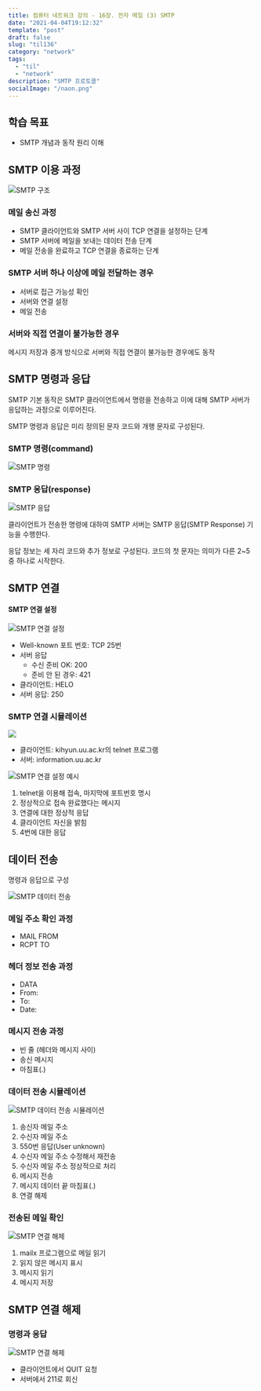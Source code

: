 ```yaml
---
title: 컴퓨터 네트워크 강의 - 16장. 전자 메일 (3) SMTP
date: "2021-04-04T19:12:32"
template: "post"
draft: false
slug: "til136"
category: "network"
tags:
  - "til"
  - "network"
description: "SMTP 프로토콜"
socialImage: "/naon.png"
---
```


## 학습 목표
- SMTP 개념과 동작 원리 이해

## SMTP 이용 과정
![SMTP 구조](/media/til135-1.jpg)

### 메일 송신 과정
- SMTP 클라이언트와 SMTP 서버 사이 TCP 연결을 설정하는 단계
- SMTP 서버에 메일을 보내는 데이터 전송 단계
- 메일 전송을 완료하고 TCP 연결을 종료하는 단계

### SMTP 서버 하나 이상에 메일 전달하는 경우
- 서버로 접근 가능성 확인
- 서버와 연결 설정
- 메일 전송

### 서버와 직접 연결이 불가능한 경우
메시지 저장과 중개 방식으로 서버와 직접 연결이 불가능한 경우에도 동작

## SMTP 명령과 응답
SMTP 기본 동작은 SMTP 클라이언트에서 명령을 전송하고 이에 대해 SMTP 서버가 응답하는 과정으로 이루어진다.

SMTP 명령과 응답은 미리 정의된 문자 코드와 개행 문자로 구성된다.

### SMTP 명령(command)
![SMTP 명령](/media/til135-2.png)

### SMTP 응답(response)
![SMTP 응답](/media/til135-3.png)

클라이언트가 전송한 명령에 대하여 SMTP 서버는 SMTP 응답(SMTP Response) 기능을 수행한다.

응답 정보는 세 자리 코드와 추가 정보로 구성된다. 코드의 첫 문자는 의미가 다른 2~5 중 하나로 시작한다.

## SMTP 연결
#### SMTP 연결 설정
![SMTP 연결 설정](/media/til135-4.jpg)
- Well-known 포트 번호: TCP 25번
- 서버 응답
  - 수신 준비 OK: 200
  - 준비 안 된 경우: 421
- 클라이언트: HELO
- 서버 응답: 250

### SMTP 연결 시뮬레이션
![](/media/til135-6.jpg)
- 클라이언트: kihyun.uu.ac.kr의 telnet 프로그램
- 서버: information.uu.ac.kr

![SMTP 연결 설정 예시](/media/til135-5.jpg)

1) telnet을 이용해 접속, 마지막에 포트번호 명시
2) 정상적으로 접속 완료했다는 메시지
3) 연결에 대한 정상적 응답
4) 클라이언트 자신을 밝힘
5) 4번에 대한 응답

## 데이터 전송
명령과 응답으로 구성

![SMTP 데이터 전송](/media/til135-7.jpg)

### 메일 주소 확인 과정
- MAIL FROM
- RCPT TO

### 헤더 정보 전송 과정
- DATA
- From:
- To:
- Date:

### 메시지 전송 과정
- 빈 줄 (헤더와 메시지 사이)
- 송신 메시지
- 마침표(.)

### 데이터 전송 시뮬레이션
![SMTP 데이터 전송 시뮬레이션](/media/til135-8.jpg)

1) 송신자 메일 주소
2) 수신자 메일 주소
3) 550번 응답(User unknown)
4) 수신자 메일 주소 수정해서 재전송
5) 수신자 메일 주소 정상적으로 처리
6) 메시지 전송
7) 메시지 데이터 끝 마침표(.)
8) 연결 해제

### 전송된 메일 확인
![SMTP 연결 해제](/media/til135-10.jpg)

1) mailx 프로그램으로 메일 읽기
2) 읽지 않은 메시지 표시
3) 메시지 읽기
4) 메시지 저장

## SMTP 연결 해제
### 명령과 응답
![SMTP 연결 해제](/media/til135-9.jpg)

- 클라이언트에서 QUIT 요청
- 서버에서 211로 회신